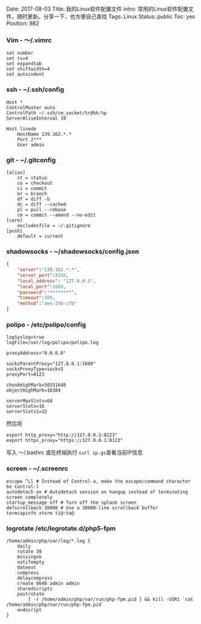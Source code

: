 Date: 2017-08-03
Title: 我的Linux软件配置文件
intro: 常用的Linux软件配置文件，随时更新。分享一下，也方便自己查找
Tags: Linux
Status: public
Toc: yes
Position: 982

### Vim - ～/.vimrc
```
set number
set ts=4
set expandtab
set shiftwidth=4
set autoindent
```

### ssh - ~/.ssh/config
```
Host *
ControlMaster auto
ControlPath ~/.ssh/cm_socket/%r@%h:%p
ServerAliveInterval 10

Host linode
    HostName 139.162.*.*
    Port 2***
    User admin
```

### git - ~/.gitconfig
```
[alias]
    st = status
    co = checkout
    ci = commit
    br = branch
    df = diff -b
    dc = diff --cached
    pl = pull --rebase
    cm = commit --amend --no-edit
[core]
    excludesfile = ~/.gitignore
[push]
    default = current
```

### shadowsocks - ~/shadowsocks/config.json
```json
{
    "server":"139.162.*.*",
    "server_port":8388,
    "local_address": "127.0.0.1",
    "local_port":1080,
    "password":"********",
    "timeout":300,
    "method":"aes-256-cfb"
}
```

### polipo - /etc/polipo/config
```
logSyslog=true
logFile=/var/log/polipo/polipo.log

proxyAddress="0.0.0.0"

socksParentProxy="127.0.0.1:1080"
socksProxyType=socks5
proxyPort=8123

chunkHighMark=50331648
objectHighMark=16384

serverMaxSlots=64
serverSlots=16
serverSlots1=32
```
然后将
```
export http_proxy="http://127.0.0.1:8123"
export https_proxy="https://127.0.0.1:8123"
```
写入 ～/.bashrc 或在终端执行
```curl ip.gs```查看当前IP信息

### screen - ~/.screenrc
```
escape ^Ll # Instead of Control-a, make the escape/command character be Control-l
autodetach on # Autodetach session on hangup instead of terminating screen completely
startup_message off # Turn off the splash screen
defscrollback 30000 # Use a 30000-line scrollback buffer
termcapinfo xterm ti@:te@
```

### logrotate /etc/logrotate.d/php5-fpm
```
/home/admin/php/var/log/*.log {
    daily
    rotate 30
    missingok
    notifempty
    dateext
    compress
    delaycompress
    create 0640 admin admin
    sharedscripts
    postrotate
        [ -r /home/admin/php/var/run/php-fpm.pid ] && kill -USR1 `cat /home/admin/php/var/run/php-fpm.pid`
    endscript
}
```
